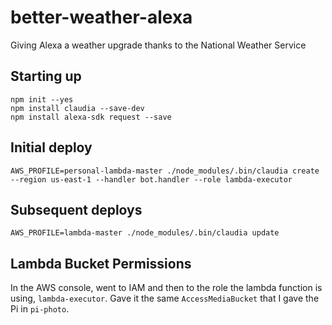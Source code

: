 # better-weather-alexa
Giving Alexa a weather upgrade thanks to the National Weather Service


## Starting up

```
npm init --yes
npm install claudia --save-dev
npm install alexa-sdk request --save

```

## Initial deploy

`AWS_PROFILE=personal-lambda-master ./node_modules/.bin/claudia create --region us-east-1 --handler bot.handler --role lambda-executor`

## Subsequent deploys

`AWS_PROFILE=lambda-master ./node_modules/.bin/claudia update`

## Lambda Bucket Permissions

In the AWS console, went to IAM and then to the role the lambda function is using, `lambda-executor`. Gave it the same `AccessMediaBucket` that I gave the Pi in `pi-photo`.

